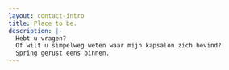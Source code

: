 ```yaml
---
layout: contact-intro
title: Place to be.
description: |-
  Hebt u vragen?
  Of wilt u simpelweg weten waar mijn kapsalon zich bevind?
  Spring gerust eens binnen.
---
```

